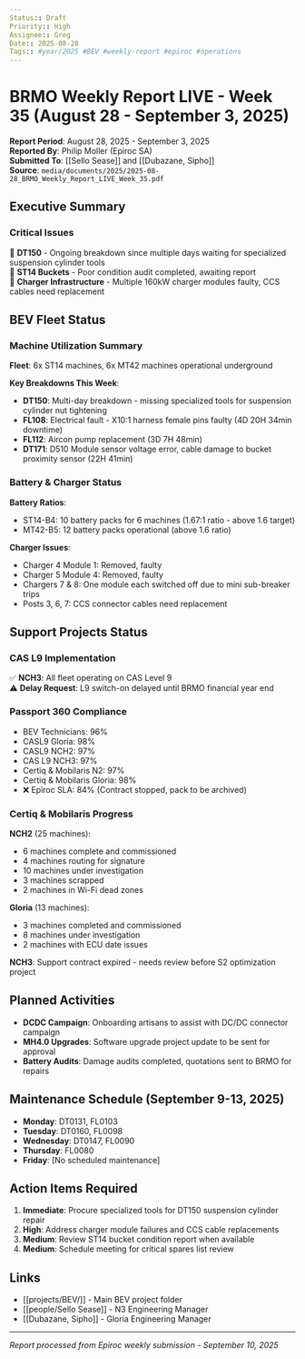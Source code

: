 ```yaml
---
Status:: Draft
Priority:: High
Assignee:: Greg
Date:: 2025-08-28
Tags:: #year/2025 #BEV #weekly-report #epiroc #operations
---
```


# BRMO Weekly Report LIVE - Week 35 (August 28 - September 3, 2025)

**Report Period**: August 28, 2025 - September 3, 2025  
**Reported By**: Philip Moller (Epiroc SA)  
**Submitted To**: [[Sello Sease]] and [[Dubazane, Sipho]]  
**Source**: `media/documents/2025/2025-08-28_BRMO_Weekly_Report_LIVE_Week_35.pdf`

## Executive Summary

### Critical Issues
🔴 **DT150** - Ongoing breakdown since multiple days waiting for specialized suspension cylinder tools  
🔴 **ST14 Buckets** - Poor condition audit completed, awaiting report  
🔴 **Charger Infrastructure** - Multiple 160kW charger modules faulty, CCS cables need replacement

## BEV Fleet Status

### Machine Utilization Summary
**Fleet**: 6x ST14 machines, 6x MT42 machines operational underground

**Key Breakdowns This Week**:
- **DT150**: Multi-day breakdown - missing specialized tools for suspension cylinder nut tightening
- **FL108**: Electrical fault - X10:1 harness female pins faulty (4D 20H 34min downtime)
- **FL112**: Aircon pump replacement (3D 7H 48min)
- **DT171**: D510 Module sensor voltage error, cable damage to bucket proximity sensor (22H 41min)

### Battery & Charger Status

**Battery Ratios**:
- ST14-B4: 10 battery packs for 6 machines (1.67:1 ratio - above 1.6 target)
- MT42-B5: 12 battery packs operational (above 1.6 ratio)

**Charger Issues**:
- Charger 4 Module 1: Removed, faulty
- Charger 5 Module 4: Removed, faulty  
- Chargers 7 & 8: One module each switched off due to mini sub-breaker trips
- Posts 3, 6, 7: CCS connector cables need replacement

## Support Projects Status

### CAS L9 Implementation
✅ **NCH3**: All fleet operating on CAS Level 9  
⚠️ **Delay Request**: L9 switch-on delayed until BRMO financial year end  

### Passport 360 Compliance  
- BEV Technicians: 96%
- CASL9 Gloria: 98%
- CASL9 NCH2: 97%  
- CAS L9 NCH3: 97%
- Certiq & Mobilaris N2: 97%
- Certiq & Mobilaris Gloria: 98%
- ❌ Epiroc SLA: 84% (Contract stopped, pack to be archived)

### Certiq & Mobilaris Progress
**NCH2** (25 machines):
- 6 machines complete and commissioned
- 4 machines routing for signature
- 10 machines under investigation
- 3 machines scrapped
- 2 machines in Wi-Fi dead zones

**Gloria** (13 machines):
- 3 machines completed and commissioned
- 8 machines under investigation
- 2 machines with ECU date issues

**NCH3**: Support contract expired - needs review before S2 optimization project

## Planned Activities
- **DCDC Campaign**: Onboarding artisans to assist with DC/DC connector campaign
- **MH4.0 Upgrades**: Software upgrade project update to be sent for approval
- **Battery Audits**: Damage audits completed, quotations sent to BRMO for repairs

## Maintenance Schedule (September 9-13, 2025)
- **Monday**: DT0131, FL0103
- **Tuesday**: DT0160, FL0098  
- **Wednesday**: DT0147, FL0090
- **Thursday**: FL0080
- **Friday**: [No scheduled maintenance]

## Action Items Required
1. **Immediate**: Procure specialized tools for DT150 suspension cylinder repair
2. **High**: Address charger module failures and CCS cable replacements  
3. **Medium**: Review ST14 bucket condition report when available
4. **Medium**: Schedule meeting for critical spares list review

## Links
- [[projects/BEV/]] - Main BEV project folder
- [[people/Sello Sease]] - N3 Engineering Manager
- [[Dubazane, Sipho]] - Gloria Engineering Manager

---
*Report processed from Epiroc weekly submission - September 10, 2025*